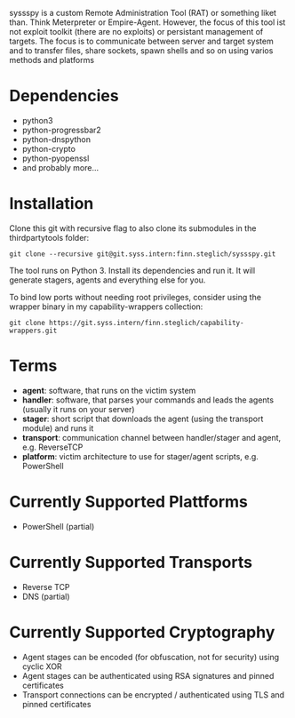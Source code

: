 
syssspy is a custom Remote Administration Tool (RAT) or something liket than. Think Meterpreter or Empire-Agent.
However, the focus of this tool ist not exploit toolkit (there are no exploits) or persistant management of targets.
The focus is to communicate between server and target system and to transfer files, share sockets, spawn shells
and so on using varios methods and platforms


Dependencies
============

 * python3
 * python-progressbar2
 * python-dnspython
 * python-crypto
 * python-pyopenssl
 * and probably more...


Installation
============

Clone this git with recursive flag to also clone its submodules in the thirdpartytools folder:

```
git clone --recursive git@git.syss.intern:finn.steglich/syssspy.git
```

The tool runs on Python 3. Install its dependencies and run it. It will generate stagers, agents and everything else
for you.

To bind low ports without needing root privileges, consider using the wrapper binary in my capability-wrappers
collection:

```
git clone https://git.syss.intern/finn.steglich/capability-wrappers.git
```


Terms
=====

 * **agent**: software, that runs on the victim system
 * **handler**: software, that parses your commands and leads the agents (usually it runs on your server)
 * **stager**: short script that downloads the agent (using the transport module) and runs it
 * **transport**: communication channel between handler/stager and agent, e.g. ReverseTCP
 * **platform**: victim architecture to use for stager/agent scripts, e.g. PowerShell


Currently Supported Plattforms
==============================

 * PowerShell (partial)


Currently Supported Transports
==============================

 * Reverse TCP
 * DNS (partial)


Currently Supported Cryptography
================================

 * Agent stages can be encoded (for obfuscation, not for security) using cyclic XOR
 * Agent stages can be authenticated using RSA signatures and pinned certificates
 * Transport connections can be encrypted / authenticated using TLS and pinned certificates
